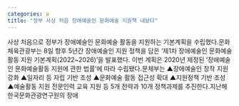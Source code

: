 ```yaml
---
categories: a
title: "정부 사상 처음 장애예술인 문화예술 지원책 내놨다"
---
```

사상 처음으로 정부가 장애예술인 문화예술 활동을 지원하는 기본계획을 수립했다.문화체육관광부는 8일 향후 5년간 장애예술인 지원 정책을 담은 ‘제1차 장애예술인 문화예술활동 지원 기본계획(2022~2026)’을 발표했다. 이번 계획은 2020년 제정된 ‘장애예술인 문화예술활동 지원에 관한 법률’에 따라 수립됐다.문체부는 ▲장애예술인 창작 지원 강화 ▲일자리 등 자립 기반 조성 ▲문화예술 활동 접근성 확대 ▲지원정책 기반 조성 ▲예술활동 지원 전문인력 교육 지원 등 5개 전략과 10개 정책과제를 추진한다.지난해 한국문화관광연구원의 장애